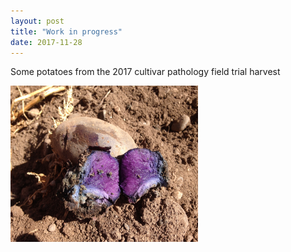 ```yaml
---
layout: post
title: "Work in progress"
date: 2017-11-28
---
```


Some potatoes from the 2017 cultivar pathology field trial harvest

<div class="blurb">
<IMG HEIGHT=250 WIDTH=300 src=IMG_2208.JPG align=center>

</div><!-- /.blurb -->
